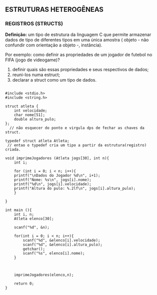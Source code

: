 ## ESTRUTURAS HETEROGÊNEAS

### **REGISTROS (STRUCTS)**

**Definição:** um tipo de estrutura da linguagem C que permite armazenar dados de tipo de diferentes tipos em uma única amostra ( objeto - não confundir com orientação a objeto -, instância).

Por exemplo: como definir as propriedades de um jogador de futebol no FIFA (jogo de videogame)?

1. definir quais são essas propriedades e seus respectivos de dados;
2. reuni-los numa estruct;
3. declarar a struct como um tipo de dados.


```

#include <stdio.h>
#include <string.h>

struct atleta {
    int velocidade;
    char nome[51];
    double altura_pulo;
}; 
  // não esquecer do ponto e virgula dps de fechar as chaves da struct.

typedef struct atleta Atleta;
 // entao o typedef cria um tipo a partir da estrutura(registro) criada.

void imprimeJogadores (Atleta jogs[30], int n){
    int i;

    for (int i = 0; i < n; i++){
    printf("\nDados do Jogador %d\n", i+1);
    printf("Nome: %s\n", jogs[i].nome);
    printf("%d\n", jogs[i].velocidade);
    printf("Altura do pulo: %.2lf\n", jogs[i].altura_pulo);
    }

}

int main (){
    int i, n;
    Atleta elenco[30];

    scanf("%d", &n);

    for(int i = 0; i < n; i++){
        scanf("%d", &elenco[i].velocidade);
        scanf("%d", &elenco[i].altura_pulo);
        getchar();
        scanf("%s", elenco[i].nome);
    }
  


    imprimeJogadores(elenco,n);

    return 0;
}
